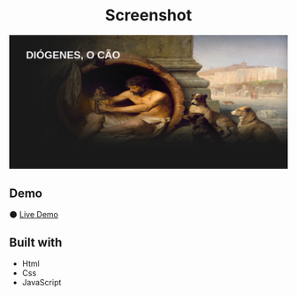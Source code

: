 <h1 align="center">Screenshot</h1>

![img](https://github.com/JonathanSaan/landing-page-diogenes/blob/eea48a5c5a54b4a03656837f3b67a76692a98e05/screenshot.png)

## Demo
🌑 [Live Demo](https://jonathansaan.github.io/landing-page-diogenes/)

## Built with
* Html
* Css
* JavaScript
